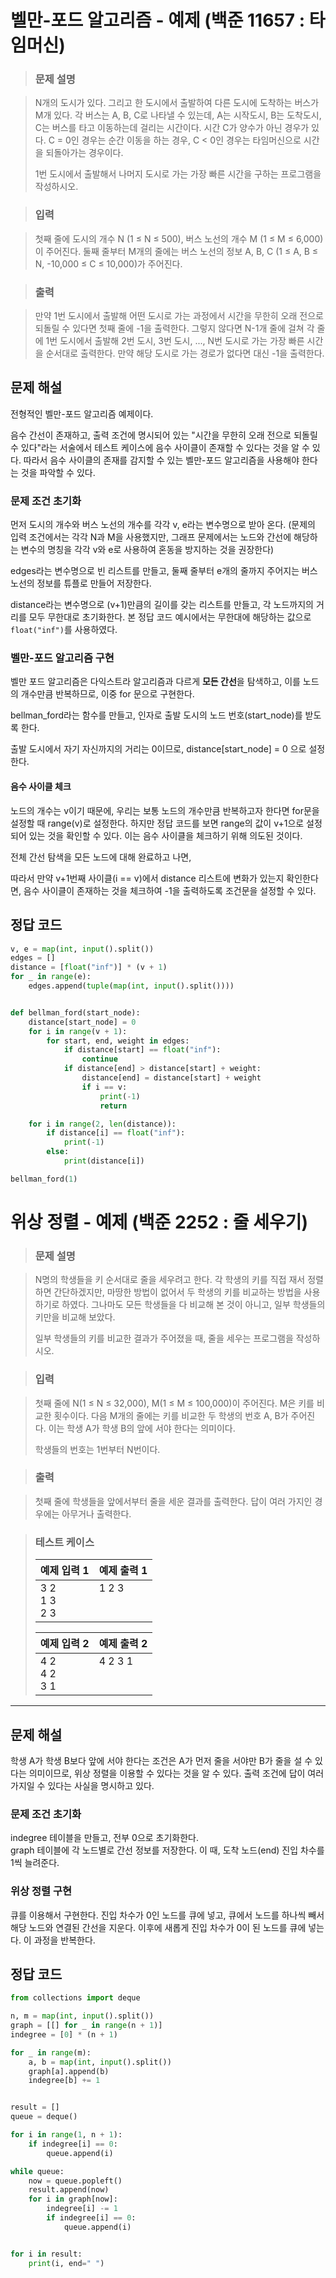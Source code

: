 # 벨만-포드 알고리즘 - 예제 (백준 11657 : 타임머신)

> ### 문제 설명

><p>N개의 도시가 있다. 그리고 한 도시에서 출발하여 다른 도시에 도착하는 버스가 M개 있다. 각 버스는 A, B, C로 나타낼 수 있는데, A는 시작도시, B는 도착도시, C는 버스를 타고 이동하는데 걸리는 시간이다. 시간 C가 양수가 아닌 경우가 있다. C = 0인 경우는 순간 이동을 하는 경우, C < 0인 경우는 타임머신으로 시간을 되돌아가는 경우이다.</p>
>
><p>1번 도시에서 출발해서 나머지 도시로 가는 가장 빠른 시간을 구하는 프로그램을 작성하시오.</p>

> ### 입력 

><p>첫째 줄에 도시의 개수 N (1 ≤ N ≤ 500), 버스 노선의 개수 M (1 ≤ M ≤ 6,000)이 주어진다. 둘째 줄부터 M개의 줄에는 버스 노선의 정보 A, B, C (1 ≤ A, B ≤ N, -10,000 ≤ C ≤ 10,000)가 주어진다. </p>

> ### 출력 

> <p>만약 1번 도시에서 출발해 어떤 도시로 가는 과정에서 시간을 무한히 오래 전으로 되돌릴 수 있다면 첫째 줄에 -1을 출력한다. 그렇지 않다면 N-1개 줄에 걸쳐 각 줄에 1번 도시에서 출발해 2번 도시, 3번 도시, ..., N번 도시로 가는 가장 빠른 시간을 순서대로 출력한다. 만약 해당 도시로 가는 경로가 없다면 대신 -1을 출력한다.</p>

## 문제 해설

전형적인 벨만-포드 알고리즘 예제이다.

음수 간선이 존재하고, 출력 조건에 명시되어 있는 "시간을 무한히 오래 전으로 되돌릴 수 있다"라는 서술에서 테스트 케이스에 음수 사이클이 존재할 수 있다는 것을 알 수 있다. 따라서 음수 사이클의 존재를 감지할 수 있는 벨만-포드 알고리즘을 사용해야 한다는 것을 파악할 수 있다.

### 문제 조건 초기화
먼저 도시의 개수와 버스 노선의 개수를 각각 v, e라는 변수명으로 받아 온다. (문제의 입력 조건에서는 각각 N과 M을 사용했지만, 그래프 문제에서는 노드와 간선에 해당하는 변수의 명칭을 각각 v와 e로 사용하여 혼동을 방지하는 것을 권장한다)

edges라는 변수명으로 빈 리스트를 만들고, 둘째 줄부터 e개의 줄까지 주어지는 버스 노선의 정보를 튜플로 만들어 저장한다.

distance라는 변수명으로 (v+1)만큼의 길이를 갖는 리스트를 만들고, 각 노드까지의 거리를 모두 무한대로 초기화한다. 본 정답 코드 예시에서는 무한대에 해당하는 값으로 ```float("inf")```를 사용하였다.

### 벨만-포드 알고리즘 구현

벨만 포드 알고리즘은 다익스트라 알고리즘과 다르게 **모든 간선**을 탐색하고, 이를 노드의 개수만큼 반복하므로, 이중 for 문으로 구현한다.

bellman_ford라는 함수를 만들고, 인자로 출발 도시의 노드 번호(start_node)를 받도록 한다.

출발 도시에서 자기 자신까지의 거리는 0이므로, distance[start_node] = 0 으로 설정한다.


#### 음수 사이클 체크
노드의 개수는 v이기 때문에, 우리는 보통 노드의 개수만큼 반복하고자 한다면 for문을 설정할 때 range(v)로 설정한다. 하지만 정답 코드를 보면 range의 값이 v+1으로 설정되어 있는 것을 확인할 수 있다. 이는 음수 사이클을 체크하기 위해 의도된 것이다.

전체 간선 탐색을 모든 노드에 대해 완료하고 나면, 

따라서 만약 v+1번째 사이클(i == v)에서 distance 리스트에 변화가 있는지 확인한다면, 음수 사이클이 존재하는 것을 체크하여 -1을 출력하도록 조건문을 설정할 수 있다. 




## 정답 코드
```python
v, e = map(int, input().split())
edges = []
distance = [float("inf")] * (v + 1)
for _ in range(e):
    edges.append(tuple(map(int, input().split())))


def bellman_ford(start_node):
    distance[start_node] = 0
    for i in range(v + 1):
        for start, end, weight in edges:
            if distance[start] == float("inf"):
                continue
            if distance[end] > distance[start] + weight:
                distance[end] = distance[start] + weight
                if i == v:
                    print(-1)
                    return

    for i in range(2, len(distance)):
        if distance[i] == float("inf"):
            print(-1)
        else:
            print(distance[i])

bellman_ford(1)
```


# 위상 정렬 - 예제 (백준 2252 : 줄 세우기)

>### 문제 설명

><p>N명의 학생들을 키 순서대로 줄을 세우려고 한다. 각 학생의 키를 직접 재서 정렬하면 간단하겠지만, 마땅한 방법이 없어서 두 학생의 키를 비교하는 방법을 사용하기로 하였다. 그나마도 모든 학생들을 다 비교해 본 것이 아니고, 일부 학생들의 키만을 비교해 보았다.</p>
>
><p>일부 학생들의 키를 비교한 결과가 주어졌을 때, 줄을 세우는 프로그램을 작성하시오.</p>

>### 입력 

><p>첫째 줄에 N(1 ≤ N ≤ 32,000), M(1 ≤ M ≤ 100,000)이 주어진다. M은 키를 비교한 횟수이다. 다음 M개의 줄에는 키를 비교한 두 학생의 번호 A, B가 주어진다. 이는 학생 A가 학생 B의 앞에 서야 한다는 의미이다.</p>
>
><p>학생들의 번호는 1번부터 N번이다.</p>

>### 출력 

><p>첫째 줄에 학생들을 앞에서부터 줄을 세운 결과를 출력한다. 답이 여러 가지인 경우에는 아무거나 출력한다.</p>

>### 테스트 케이스
>|예제 입력 1|예제 출력 1
>|----|----
>|3 2<br>1 3<br>2 3|1 2 3<br> <br> <br>
>
>|예제 입력 2|예제 출력 2
>|----|----
>|4 2<br>4 2<br>3 1|4 2 3 1<br> <br> <br>

---


## 문제 해설
학생 A가 학생 B보다 앞에 서야 한다는 조건은 A가 먼저 줄을 서야만 B가 줄을 설 수 있다는 의미이므로, 위상 정렬을 이용할 수 있다는 것을 알 수 있다.
출력 조건에 답이 여러 가지일 수 있다는 사실을 명시하고 있다.


### 문제 조건 초기화
indegree 테이블을 만들고, 전부 0으로 초기화한다.<br>
graph 테이블에 각 노드별로 간선 정보를 저장한다. 이 때, 도착 노드(end) 진입 차수를 1씩 늘려준다.

### 위상 정렬 구현
큐를 이용해서 구현한다. 진입 차수가 0인 노드를 큐에 넣고, 큐에서 노드를 하나씩 빼서 해당 노드와 연결된 간선을 지운다. 이후에 새롭게 진입 차수가 0이 된 노드를 큐에 넣는다. 이 과정을 반복한다.


## 정답 코드
```python
from collections import deque

n, m = map(int, input().split())
graph = [[] for _ in range(n + 1)]
indegree = [0] * (n + 1)

for _ in range(m):
    a, b = map(int, input().split())
    graph[a].append(b)
    indegree[b] += 1


result = []
queue = deque()

for i in range(1, n + 1):
    if indegree[i] == 0:
        queue.append(i)

while queue:
    now = queue.popleft()
    result.append(now)
    for i in graph[now]:
        indegree[i] -= 1
        if indegree[i] == 0:
            queue.append(i)


for i in result:
    print(i, end=" ")

```
